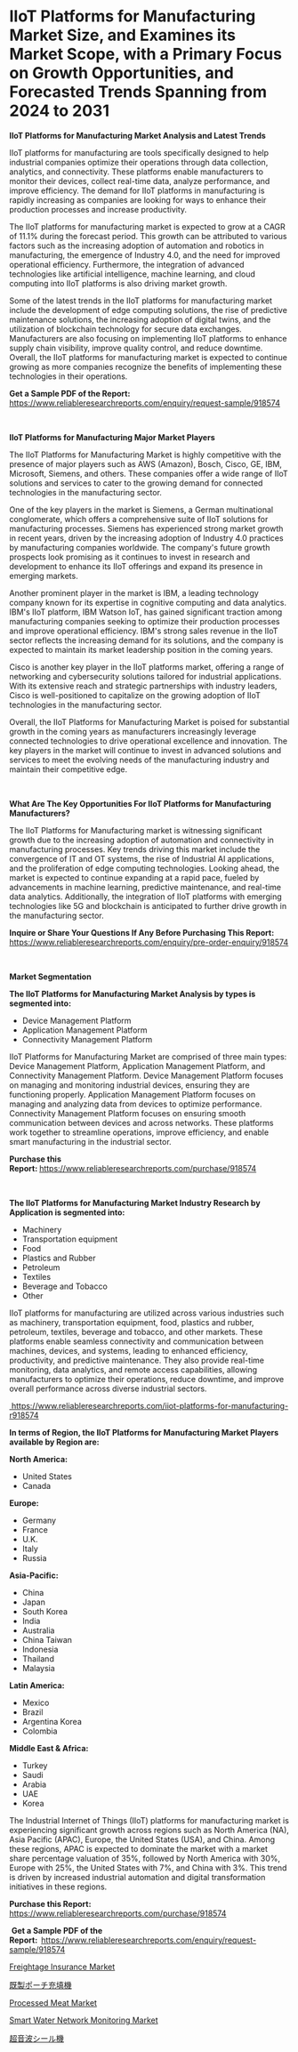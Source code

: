 <p><h1>IIoT Platforms for Manufacturing Market Size, and Examines its Market Scope, with a Primary Focus on Growth Opportunities, and Forecasted Trends Spanning from 2024 to 2031</h1></p><p><strong>IIoT Platforms for Manufacturing Market Analysis and Latest Trends</strong></p>
<p><p>IIoT platforms for manufacturing are tools specifically designed to help industrial companies optimize their operations through data collection, analytics, and connectivity. These platforms enable manufacturers to monitor their devices, collect real-time data, analyze performance, and improve efficiency. The demand for IIoT platforms in manufacturing is rapidly increasing as companies are looking for ways to enhance their production processes and increase productivity.</p><p>The IIoT platforms for manufacturing market is expected to grow at a CAGR of 11.1% during the forecast period. This growth can be attributed to various factors such as the increasing adoption of automation and robotics in manufacturing, the emergence of Industry 4.0, and the need for improved operational efficiency. Furthermore, the integration of advanced technologies like artificial intelligence, machine learning, and cloud computing into IIoT platforms is also driving market growth.</p><p>Some of the latest trends in the IIoT platforms for manufacturing market include the development of edge computing solutions, the rise of predictive maintenance solutions, the increasing adoption of digital twins, and the utilization of blockchain technology for secure data exchanges. Manufacturers are also focusing on implementing IIoT platforms to enhance supply chain visibility, improve quality control, and reduce downtime. Overall, the IIoT platforms for manufacturing market is expected to continue growing as more companies recognize the benefits of implementing these technologies in their operations.</p></p>
<p><strong>Get a Sample PDF of the Report:&nbsp;</strong> <a href="https://www.reliableresearchreports.com/enquiry/request-sample/918574">https://www.reliableresearchreports.com/enquiry/request-sample/918574</a></p>
<p>&nbsp;</p>
<p><strong>IIoT Platforms for Manufacturing Major Market Players</strong></p>
<p><p>The IIoT Platforms for Manufacturing Market is highly competitive with the presence of major players such as AWS (Amazon), Bosch, Cisco, GE, IBM, Microsoft, Siemens, and others. These companies offer a wide range of IIoT solutions and services to cater to the growing demand for connected technologies in the manufacturing sector.</p><p>One of the key players in the market is Siemens, a German multinational conglomerate, which offers a comprehensive suite of IIoT solutions for manufacturing processes. Siemens has experienced strong market growth in recent years, driven by the increasing adoption of Industry 4.0 practices by manufacturing companies worldwide. The company's future growth prospects look promising as it continues to invest in research and development to enhance its IIoT offerings and expand its presence in emerging markets.</p><p>Another prominent player in the market is IBM, a leading technology company known for its expertise in cognitive computing and data analytics. IBM's IIoT platform, IBM Watson IoT, has gained significant traction among manufacturing companies seeking to optimize their production processes and improve operational efficiency. IBM's strong sales revenue in the IIoT sector reflects the increasing demand for its solutions, and the company is expected to maintain its market leadership position in the coming years.</p><p>Cisco is another key player in the IIoT platforms market, offering a range of networking and cybersecurity solutions tailored for industrial applications. With its extensive reach and strategic partnerships with industry leaders, Cisco is well-positioned to capitalize on the growing adoption of IIoT technologies in the manufacturing sector.</p><p>Overall, the IIoT Platforms for Manufacturing Market is poised for substantial growth in the coming years as manufacturers increasingly leverage connected technologies to drive operational excellence and innovation. The key players in the market will continue to invest in advanced solutions and services to meet the evolving needs of the manufacturing industry and maintain their competitive edge.</p></p>
<p>&nbsp;</p>
<p><strong>What Are The Key Opportunities For IIoT Platforms for Manufacturing Manufacturers?</strong></p>
<p><p>The IIoT Platforms for Manufacturing market is witnessing significant growth due to the increasing adoption of automation and connectivity in manufacturing processes. Key trends driving this market include the convergence of IT and OT systems, the rise of Industrial AI applications, and the proliferation of edge computing technologies. Looking ahead, the market is expected to continue expanding at a rapid pace, fueled by advancements in machine learning, predictive maintenance, and real-time data analytics. Additionally, the integration of IIoT platforms with emerging technologies like 5G and blockchain is anticipated to further drive growth in the manufacturing sector.</p></p>
<p><strong>Inquire or Share Your Questions If Any Before Purchasing This Report:</strong> <a href="https://www.reliableresearchreports.com/enquiry/pre-order-enquiry/918574">https://www.reliableresearchreports.com/enquiry/pre-order-enquiry/918574</a></p>
<p>&nbsp;</p>
<p><strong>Market Segmentation</strong></p>
<p><strong>The IIoT Platforms for Manufacturing Market Analysis by types is segmented into:</strong></p>
<p><ul><li>Device Management Platform</li><li>Application Management Platform</li><li>Connectivity Management Platform</li></ul></p>
<p><p>IIoT Platforms for Manufacturing Market are comprised of three main types: Device Management Platform, Application Management Platform, and Connectivity Management Platform. Device Management Platform focuses on managing and monitoring industrial devices, ensuring they are functioning properly. Application Management Platform focuses on managing and analyzing data from devices to optimize performance. Connectivity Management Platform focuses on ensuring smooth communication between devices and across networks. These platforms work together to streamline operations, improve efficiency, and enable smart manufacturing in the industrial sector.</p></p>
<p><strong>Purchase this Report:&nbsp;</strong><a href="https://www.reliableresearchreports.com/purchase/918574">https://www.reliableresearchreports.com/purchase/918574</a></p>
<p>&nbsp;</p>
<p><strong>The IIoT Platforms for Manufacturing Market Industry Research by Application is segmented into:</strong></p>
<p><ul><li>Machinery</li><li>Transportation equipment</li><li>Food</li><li>Plastics and Rubber</li><li>Petroleum</li><li>Textiles</li><li>Beverage and Tobacco</li><li>Other</li></ul></p>
<p><p>IIoT platforms for manufacturing are utilized across various industries such as machinery, transportation equipment, food, plastics and rubber, petroleum, textiles, beverage and tobacco, and other markets. These platforms enable seamless connectivity and communication between machines, devices, and systems, leading to enhanced efficiency, productivity, and predictive maintenance. They also provide real-time monitoring, data analytics, and remote access capabilities, allowing manufacturers to optimize their operations, reduce downtime, and improve overall performance across diverse industrial sectors.</p></p>
<p><a href="https://www.reliableresearchreports.com/iiot-platforms-for-manufacturing-r918574">&nbsp;https://www.reliableresearchreports.com/iiot-platforms-for-manufacturing-r918574</a></p>
<p><strong>In terms of Region, the IIoT Platforms for Manufacturing Market Players available by Region are:</strong></p>
<p>
    <p> <strong> North America: </strong>
        <ul>
            <li>United States</li>
            <li>Canada</li>
        </ul>
        </p> 
    <p> <strong> Europe: </strong>
        <ul>
            <li>Germany</li>
            <li>France</li>
            <li>U.K.</li>
            <li>Italy</li>
            <li>Russia</li>
        </ul>
        </p> 
    <p> <strong> Asia-Pacific: </strong>
        <ul>
            <li>China</li>
            <li>Japan</li>
            <li>South Korea</li>
            <li>India</li>
            <li>Australia</li>
            <li>China Taiwan</li>
            <li>Indonesia</li>
            <li>Thailand</li>
            <li>Malaysia</li>
        </ul>
        </p> 
    <p> <strong> Latin America: </strong>
        <ul>
            <li>Mexico</li>
            <li>Brazil</li>
            <li>Argentina Korea</li>
            <li>Colombia</li>
        </ul>
        </p> 
    <p> <strong> Middle East & Africa: </strong>
        <ul>
            <li>Turkey</li>
            <li>Saudi</li>
            <li>Arabia</li>
            <li>UAE</li>
            <li>Korea</li>
        </ul>
    </p>
    </p>
<p><p>The Industrial Internet of Things (IIoT) platforms for manufacturing market is experiencing significant growth across regions such as North America (NA), Asia Pacific (APAC), Europe, the United States (USA), and China. Among these regions, APAC is expected to dominate the market with a market share percentage valuation of 35%, followed by North America with 30%, Europe with 25%, the United States with 7%, and China with 3%. This trend is driven by increased industrial automation and digital transformation initiatives in these regions.</p></p>
<p><strong>Purchase this Report: </strong><a href="https://www.reliableresearchreports.com/purchase/918574">https://www.reliableresearchreports.com/purchase/918574</a></p>
<p>&nbsp;<strong>Get a Sample PDF of the Report:&nbsp;&nbsp;</strong><a href="https://www.reliableresearchreports.com/enquiry/request-sample/918574">https://www.reliableresearchreports.com/enquiry/request-sample/918574</a></p>
<p><strong></strong></p>
<p><p><a href="https://github.com/lataunyatinikmelvin59ilbd0dv/Market-Research-Report-List-2/blob/main/freightage-insurance-market.md">Freightage Insurance Market</a></p><p><a href="https://github.com/TerrellConn/Market-Research-Report-List-1/blob/main/578975256160.md">既製ポーチ充填機</a></p><p><a href="https://www.linkedin.com/pulse/processed-meat-market-insight-trends-growth-forecasted-from-2024-yq6df">Processed Meat Market</a></p><p><a href="https://github.com/arionmp/Market-Research-Report-List-3/blob/main/smart-water-network-monitoring-market.md">Smart Water Network Monitoring Market</a></p><p><a href="https://github.com/schmahlson/Market-Research-Report-List-1/blob/main/922655456159.md">超音波シール機</a></p></p>